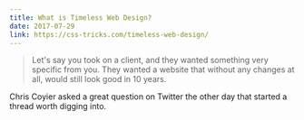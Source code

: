 ```yaml
---
title: What is Timeless Web Design?
date: 2017-07-29
link: https://css-tricks.com/timeless-web-design/
---
```

> Let's say you took on a client, and they wanted something very specific from you. They wanted a website that without any changes at all, would still look good in 10 years.

Chris Coyier asked a great question on Twitter the other day that started a thread worth digging into.

